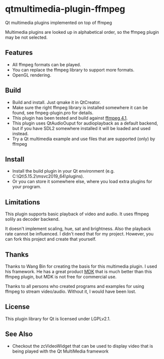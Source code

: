 # qtmultimedia-plugin-ffmpeg

Qt multimedia plugins implemented on top of ffmpeg

Multimedia plugins are looked up in alphabetical order, 
so the ffmpeg plugin may be not selected. 

## Features
- All ffmpeg formats can be played. 
- You can replace the ffmpeg library to support more formats.
- OpenGL rendering.

## Build
- Build and install. Just qmake it in QtCreator.
- Make sure the right ffmpeg library is installed somewhere it can be found, see fmpeg-plugin.pro for details.
- This plugin has been tested and build against [ffmpeg 4.1](https://ffmpeg.org).
- This plugin uses QtAudioOuput for audioplayback as a default backend, but if you have SDL2 somewhere installed it will be loaded and used instead.
- Try a Qt multimedia example and use files that are supported (only) by ffmpeg

## Install
- Install the build plugin in your Qt environment (e.g. C:\Qt\5.15.2\msvc2019_64\plugins).
- Or you can store it somewhere else, where you load extra plugins for your program.

## Limitations
This plugin supports basic playback of video and audio. It uses ffmpeg solily as decoder backend. 

It doesn't implement scaling, hue, sat and brightness. Also the playback rate cannot be influenced.
I didn't need that for my project. However, you can fork this project and create that yourself. 

## Thanks
Thanks to Wang Bin for creating the basis for this multimedia plugin. I used his framework. 
He has a great product [MDK](https://github.com/wang-bin/qtmultimedia-plugins-mdk) that is much better 
than this ffmpeg plugin, but MDK is not free for commercial use. 

Thanks to all persons who created programs and examples for using ffmpeg to stream video/audio.
Without it, I would have been lost. 

## License
This plugin library for Qt is licensed under LGPLv2.1. 

## See Also
- Checkout the zcVideoWidget that can be used to display video that is being played with the Qt MultiMedia framework


